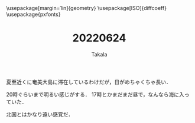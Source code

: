﻿---
title: 20220624
yesterday: 20220623
tomorrow: 20220625
days: 910
author: Takala
header-includes:
  - \usepackage[margin=1in]{geometry}
  - \usepackage[ISO]{diffcoeff}
  - \usepackage{pxfonts}
---


夏至近くに奄美大島に滞在しているわけだが，日がめちゃくちゃ長い．


20時ぐらいまで明るい感じがする．
17時とかまだまだ昼で，なんなら海に入っていた．


北国とはかなり遠い感覚だ．

